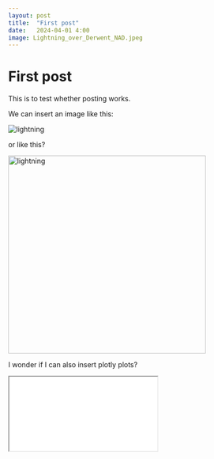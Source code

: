 ```yaml
---
layout: post
title:  "First post"
date:   2024-04-01 4:00
image: Lightning_over_Derwent_NAD.jpeg
---
```


# First post

This is to test whether posting works.

We can insert an image like this:

![lightning](../assets/img/Lightning_over_Derwent_NAD.jpeg)


or like this?

<img src="../assets/img/Lightning_over_Derwent_NAD.jpeg" alt="lightning" width="400">

I wonder if I can also insert plotly plots?

<iframe src="../assets/figs/plot.html" title="plotly plot"></iframe>

